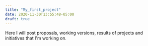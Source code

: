 ```yaml
---
title: "My_first_project"
date: 2020-11-30T13:55:48-05:00
draft: true
---
```


Here I will post proposals, working versions, results of projects and initiatives that I'm working on.
